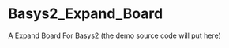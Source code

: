 Basys2_Expand_Board
===================

A Expand Board For Basys2 (the demo source code will put here)

